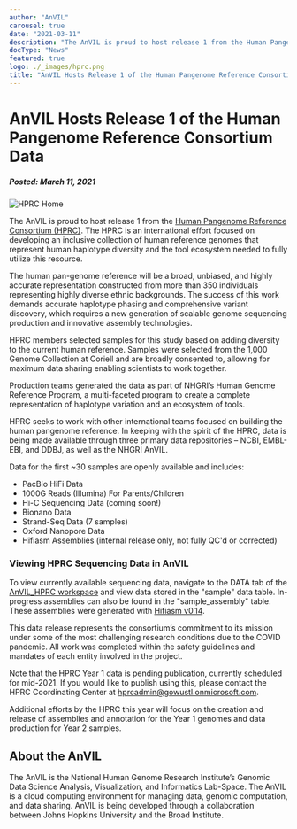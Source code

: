 ```yaml
---
author: "AnVIL"
carousel: true
date: "2021-03-11"
description: "The AnVIL is proud to host release 1 from the Human Pangenome Reference Consortium (HPRC). The HPRC is an international effort focused on developing an inclusive collection of human reference genomes that represent human haplotype diversity and the tool ecosystem needed to fully utilize this resource."
docType: "News"
featured: true
logo: ./_images/hprc.png
title: "AnVIL Hosts Release 1 of the Human Pangenome Reference Consortium Data"
---
```


# AnVIL Hosts Release 1 of the Human Pangenome Reference Consortium Data
##### Posted: March 11, 2021

![HPRC Home](./_images/hprc-home.png)

The AnVIL is proud to host release 1 from the [Human Pangenome Reference Consortium (HPRC)](https://humanpangenome.org/year-1-sequencing-data-release/). The HPRC is an international effort focused on developing an inclusive collection of human reference genomes that represent human haplotype diversity and the tool ecosystem needed to fully utilize this resource.

The human pan-genome reference will be a broad, unbiased, and highly accurate representation constructed from more than 350 individuals representing highly diverse ethnic backgrounds. The success of this work demands accurate haplotype phasing and comprehensive variant discovery, which requires a new generation of scalable genome sequencing production and innovative assembly technologies.

HPRC members selected samples for this study based on adding diversity to the current human reference. Samples were selected from the 1,000 Genome Collection at Coriell and are broadly consented to, allowing for maximum data sharing enabling scientists to work together.

Production teams generated the data as part of NHGRI’s Human Genome Reference Program, a multi-faceted program to create a complete representation of haplotype variation and an ecosystem of tools.

HPRC seeks to work with other international teams focused on building the human pangenome reference. In keeping with the spirit of the HPRC, data is being made available through three primary data repositories – NCBI, EMBL-EBI, and DDBJ, as well as the NHGRI AnVIL.

Data for the first ~30 samples are openly available and includes:

- PacBio HiFi Data
- 1000G Reads (Illumina) For Parents/Children
- Hi-C Sequencing Data (coming soon!)
- Bionano Data
- Strand-Seq Data (7 samples)
- Oxford Nanopore Data
- Hifiasm Assemblies (internal release only, not fully QC'd or corrected)

### Viewing HPRC Sequencing Data in AnVIL
To view currently available sequencing data, navigate to the DATA tab of the [AnVIL_HPRC workspace](https://anvil.terra.bio/#workspaces/anvil-datastorage/AnVIL_HPRC) and view data stored in the "sample" data table. In-progress assemblies can also be found in the "sample_assembly" table. These assemblies were generated with [Hifiasm v0.14](https://github.com/chhylp123/hifiasm).

This data release represents the consortium’s commitment to its mission under some of the most challenging research conditions due to the COVID pandemic. All work was completed within the safety guidelines and mandates of each entity involved in the project.

Note that the HPRC Year 1 data is pending publication, currently scheduled for mid-2021. If you would like to publish using this, please contact the HPRC Coordinating Center at <hprcadmin@gowustl.onmicrosoft.com>.

Additional efforts by the HPRC this year will focus on the creation and release of assemblies and annotation for the Year 1 genomes and data production for Year 2 samples.

## About the AnVIL

The AnVIL is the National Human Genome Research Institute’s Genomic Data Science Analysis, Visualization, and Informatics Lab-Space. The AnVIL is a cloud computing environment for managing data, genomic computation, and data sharing. AnVIL is being developed through a collaboration between Johns Hopkins University and the Broad Institute. 
